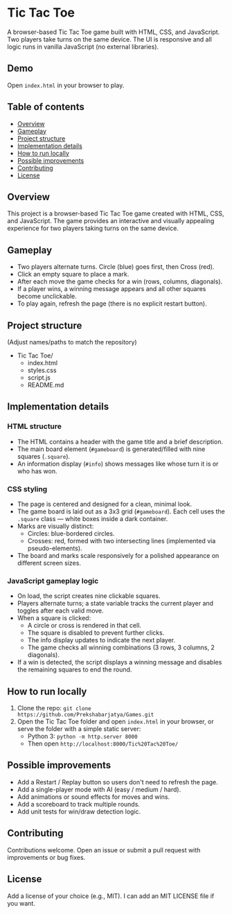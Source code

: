 # Tic Tac Toe

A browser-based Tic Tac Toe game built with HTML, CSS, and JavaScript. Two players take turns on the same device. The UI is responsive and all logic runs in vanilla JavaScript (no external libraries).

## Demo

Open `index.html` in your browser to play.

## Table of contents
- [Overview](#overview)
- [Gameplay](#gameplay)
- [Project structure](#project-structure)
- [Implementation details](#implementation-details)
- [How to run locally](#how-to-run-locally)
- [Possible improvements](#possible-improvements)
- [Contributing](#contributing)
- [License](#license)

## Overview

This project is a browser-based Tic Tac Toe game created with HTML, CSS, and JavaScript. The game provides an interactive and visually appealing experience for two players taking turns on the same device.

## Gameplay

- Two players alternate turns. Circle (blue) goes first, then Cross (red).
- Click an empty square to place a mark.
- After each move the game checks for a win (rows, columns, diagonals).
- If a player wins, a winning message appears and all other squares become unclickable.
- To play again, refresh the page (there is no explicit restart button).

## Project structure

(Adjust names/paths to match the repository)
- Tic Tac Toe/
  - index.html
  - styles.css
  - script.js
  - README.md

## Implementation details

### HTML structure
- The HTML contains a header with the game title and a brief description.
- The main board element (`#gameboard`) is generated/filled with nine squares (`.square`).
- An information display (`#info`) shows messages like whose turn it is or who has won.

### CSS styling
- The page is centered and designed for a clean, minimal look.
- The game board is laid out as a 3x3 grid (`#gameboard`). Each cell uses the `.square` class — white boxes inside a dark container.
- Marks are visually distinct:
  - Circles: blue-bordered circles.
  - Crosses: red, formed with two intersecting lines (implemented via pseudo-elements).
- The board and marks scale responsively for a polished appearance on different screen sizes.

### JavaScript gameplay logic
- On load, the script creates nine clickable squares.
- Players alternate turns; a state variable tracks the current player and toggles after each valid move.
- When a square is clicked:
  - A circle or cross is rendered in that cell.
  - The square is disabled to prevent further clicks.
  - The info display updates to indicate the next player.
  - The game checks all winning combinations (3 rows, 3 columns, 2 diagonals).
- If a win is detected, the script displays a winning message and disables the remaining squares to end the round.

## How to run locally

1. Clone the repo:
   `git clone https://github.com/Prekshabarjatya/Games.git`
2. Open the Tic Tac Toe folder and open `index.html` in your browser, or serve the folder with a simple static server:
   - Python 3: `python -m http.server 8000`
   - Then open `http://localhost:8000/Tic%20Tac%20Toe/`

## Possible improvements

- Add a Restart / Replay button so users don't need to refresh the page.
- Add a single-player mode with AI (easy / medium / hard).
- Add animations or sound effects for moves and wins.
- Add a scoreboard to track multiple rounds.
- Add unit tests for win/draw detection logic.

## Contributing

Contributions welcome. Open an issue or submit a pull request with improvements or bug fixes.

## License

Add a license of your choice (e.g., MIT). I can add an MIT LICENSE file if you want.

